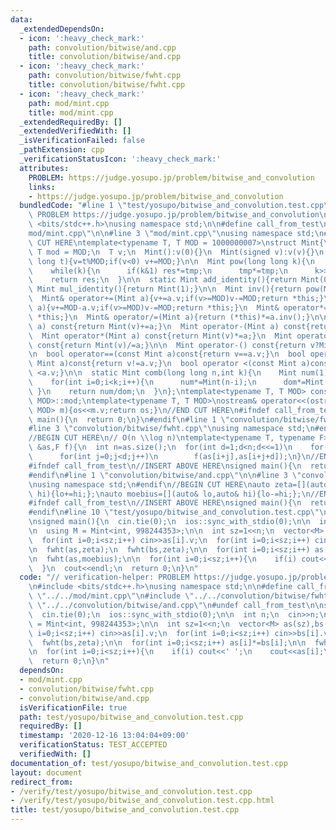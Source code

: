 ```yaml
---
data:
  _extendedDependsOn:
  - icon: ':heavy_check_mark:'
    path: convolution/bitwise/and.cpp
    title: convolution/bitwise/and.cpp
  - icon: ':heavy_check_mark:'
    path: convolution/bitwise/fwht.cpp
    title: convolution/bitwise/fwht.cpp
  - icon: ':heavy_check_mark:'
    path: mod/mint.cpp
    title: mod/mint.cpp
  _extendedRequiredBy: []
  _extendedVerifiedWith: []
  _isVerificationFailed: false
  _pathExtension: cpp
  _verificationStatusIcon: ':heavy_check_mark:'
  attributes:
    PROBLEM: https://judge.yosupo.jp/problem/bitwise_and_convolution
    links:
    - https://judge.yosupo.jp/problem/bitwise_and_convolution
  bundledCode: "#line 1 \"test/yosupo/bitwise_and_convolution.test.cpp\"\n// verification-helper:\
    \ PROBLEM https://judge.yosupo.jp/problem/bitwise_and_convolution\n\n#include\
    \ <bits/stdc++.h>\nusing namespace std;\n\n#define call_from_test\n#line 1 \"\
    mod/mint.cpp\"\n\n#line 3 \"mod/mint.cpp\"\nusing namespace std;\n#endif\n\n//BEGIN\
    \ CUT HERE\ntemplate<typename T, T MOD = 1000000007>\nstruct Mint{\n  static constexpr\
    \ T mod = MOD;\n  T v;\n  Mint():v(0){}\n  Mint(signed v):v(v){}\n  Mint(long\
    \ long t){v=t%MOD;if(v<0) v+=MOD;}\n\n  Mint pow(long long k){\n    Mint res(1),tmp(v);\n\
    \    while(k){\n      if(k&1) res*=tmp;\n      tmp*=tmp;\n      k>>=1;\n    }\n\
    \    return res;\n  }\n\n  static Mint add_identity(){return Mint(0);}\n  static\
    \ Mint mul_identity(){return Mint(1);}\n\n  Mint inv(){return pow(MOD-2);}\n\n\
    \  Mint& operator+=(Mint a){v+=a.v;if(v>=MOD)v-=MOD;return *this;}\n  Mint& operator-=(Mint\
    \ a){v+=MOD-a.v;if(v>=MOD)v-=MOD;return *this;}\n  Mint& operator*=(Mint a){v=1LL*v*a.v%MOD;return\
    \ *this;}\n  Mint& operator/=(Mint a){return (*this)*=a.inv();}\n\n  Mint operator+(Mint\
    \ a) const{return Mint(v)+=a;}\n  Mint operator-(Mint a) const{return Mint(v)-=a;}\n\
    \  Mint operator*(Mint a) const{return Mint(v)*=a;}\n  Mint operator/(Mint a)\
    \ const{return Mint(v)/=a;}\n\n  Mint operator-() const{return v?Mint(MOD-v):Mint(v);}\n\
    \n  bool operator==(const Mint a)const{return v==a.v;}\n  bool operator!=(const\
    \ Mint a)const{return v!=a.v;}\n  bool operator <(const Mint a)const{return v\
    \ <a.v;}\n\n  static Mint comb(long long n,int k){\n    Mint num(1),dom(1);\n\
    \    for(int i=0;i<k;i++){\n      num*=Mint(n-i);\n      dom*=Mint(i+1);\n   \
    \ }\n    return num/dom;\n  }\n};\ntemplate<typename T, T MOD> constexpr T Mint<T,\
    \ MOD>::mod;\ntemplate<typename T, T MOD>\nostream& operator<<(ostream &os,Mint<T,\
    \ MOD> m){os<<m.v;return os;}\n//END CUT HERE\n#ifndef call_from_test\nsigned\
    \ main(){\n  return 0;\n}\n#endif\n#line 1 \"convolution/bitwise/fwht.cpp\"\n\n\
    #line 3 \"convolution/bitwise/fwht.cpp\"\nusing namespace std;\n#endif\n// https://kazuma8128.hatenablog.com/entry/2018/05/31/144519\n\
    //BEGIN CUT HERE\n// O(n \\log n)\ntemplate<typename T, typename F>\nvoid fwht(vector<T>\
    \ &as,F f){\n  int n=as.size();\n  for(int d=1;d<n;d<<=1)\n    for(int m=d<<1,i=0;i<n;i+=m)\n\
    \      for(int j=0;j<d;j++)\n        f(as[i+j],as[i+j+d]);\n}\n//END CUT HERE\n\
    #ifndef call_from_test\n//INSERT ABOVE HERE\nsigned main(){\n  return 0;\n}\n\
    #endif\n#line 1 \"convolution/bitwise/and.cpp\"\n\n#line 3 \"convolution/bitwise/and.cpp\"\
    \nusing namespace std;\n#endif\n//BEGIN CUT HERE\nauto zeta=[](auto& lo,auto&\
    \ hi){lo+=hi;};\nauto moebius=[](auto& lo,auto& hi){lo-=hi;};\n//END CUT HERE\n\
    #ifndef call_from_test\n//INSERT ABOVE HERE\nsigned main(){\n  return 0;\n}\n\
    #endif\n#line 10 \"test/yosupo/bitwise_and_convolution.test.cpp\"\n#undef call_from_test\n\
    \nsigned main(){\n  cin.tie(0);\n  ios::sync_with_stdio(0);\n\n  int n;\n  cin>>n;\n\
    \n  using M = Mint<int, 998244353>;\n\n  int sz=1<<n;\n  vector<M> as(sz),bs(sz);\n\
    \  for(int i=0;i<sz;i++) cin>>as[i].v;\n  for(int i=0;i<sz;i++) cin>>bs[i].v;\n\
    \n  fwht(as,zeta);\n  fwht(bs,zeta);\n\n  for(int i=0;i<sz;i++) as[i]*=bs[i];\n\
    \n  fwht(as,moebius);\n\n  for(int i=0;i<sz;i++){\n    if(i) cout<<' ';\n    cout<<as[i];\n\
    \  }\n  cout<<endl;\n  return 0;\n}\n"
  code: "// verification-helper: PROBLEM https://judge.yosupo.jp/problem/bitwise_and_convolution\n\
    \n#include <bits/stdc++.h>\nusing namespace std;\n\n#define call_from_test\n#include\
    \ \"../../mod/mint.cpp\"\n#include \"../../convolution/bitwise/fwht.cpp\"\n#include\
    \ \"../../convolution/bitwise/and.cpp\"\n#undef call_from_test\n\nsigned main(){\n\
    \  cin.tie(0);\n  ios::sync_with_stdio(0);\n\n  int n;\n  cin>>n;\n\n  using M\
    \ = Mint<int, 998244353>;\n\n  int sz=1<<n;\n  vector<M> as(sz),bs(sz);\n  for(int\
    \ i=0;i<sz;i++) cin>>as[i].v;\n  for(int i=0;i<sz;i++) cin>>bs[i].v;\n\n  fwht(as,zeta);\n\
    \  fwht(bs,zeta);\n\n  for(int i=0;i<sz;i++) as[i]*=bs[i];\n\n  fwht(as,moebius);\n\
    \n  for(int i=0;i<sz;i++){\n    if(i) cout<<' ';\n    cout<<as[i];\n  }\n  cout<<endl;\n\
    \  return 0;\n}\n"
  dependsOn:
  - mod/mint.cpp
  - convolution/bitwise/fwht.cpp
  - convolution/bitwise/and.cpp
  isVerificationFile: true
  path: test/yosupo/bitwise_and_convolution.test.cpp
  requiredBy: []
  timestamp: '2020-12-16 13:04:04+09:00'
  verificationStatus: TEST_ACCEPTED
  verifiedWith: []
documentation_of: test/yosupo/bitwise_and_convolution.test.cpp
layout: document
redirect_from:
- /verify/test/yosupo/bitwise_and_convolution.test.cpp
- /verify/test/yosupo/bitwise_and_convolution.test.cpp.html
title: test/yosupo/bitwise_and_convolution.test.cpp
---
```

